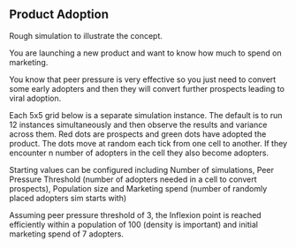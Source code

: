 
## Product Adoption
Rough simulation to illustrate the concept. 

You are launching a new product and want to know how much to spend on marketing.

You know that peer pressure is very effective so you just need to convert some early adopters and then they will convert further prospects leading to viral adoption. 

Each 5x5 grid below is a separate simulation instance. The default is to run 12 instances simultaneously and then observe the results and variance across them. Red dots are prospects and green dots have adopted the product. The dots move at random each tick from one cell to another. If they encounter n number of adopters in the cell they also become adopters. 

Starting values can be configured including Number of simulations, Peer Pressure Threshold (number of adopters needed in a cell to convert prospects),  Population size and Marketing spend (number of randomly placed adopters sim starts with)

Assuming peer pressure threshold of 3, the Inflexion point is reached efficiently within a population of 100 (density is important) and initial marketing spend of 7 adopters. 
